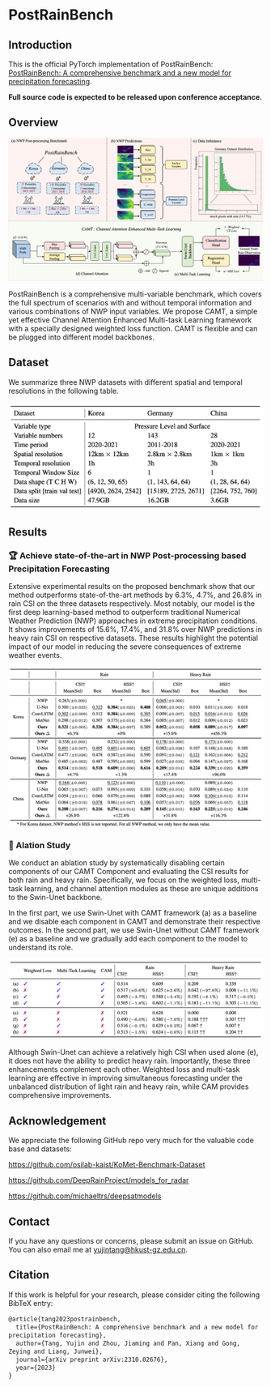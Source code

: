 # PostRainBench
## Introduction

This is the official PyTorch implementation of PostRainBench: [PostRainBench: A comprehensive benchmark and a new model for precipitation forecasting](https://arxiv.org/abs/2310.02676). 

**Full source code is expected to be released upon conference acceptance.**

## Overview 

![alt text](./pic/PostRainBench.png)

PostRainBench is a comprehensive multi-variable benchmark, which covers the full spectrum of scenarios with and without temporal information and various combinations of NWP input variables. We propose CAMT, a simple yet effective Channel Attention Enhanced Multi-task Learning framework with a specially designed weighted loss function. CAMT is flexible and can be plugged into different model backbones.

## Dataset

We summarize three NWP datasets with different spatial and temporal resolutions in the following table.

![alt text](./pic/Dataset.png)

## Results

### 🏆 Achieve state-of-the-art in NWP Post-processing based Precipitation Forecasting

Extensive experimental results on the proposed benchmark show that our method outperforms state-of-the-art methods by 6.3%, 4.7%, and 26.8% in rain CSI on the three datasets respectively. Most notably, our model is the first deep learning-based method to outperform traditional Numerical Weather Prediction (NWP) approaches in extreme precipitation conditions. It shows improvements of 15.6%, 17.4%, and 31.8% over NWP predictions in heavy rain CSI on respective datasets. These results highlight the potential impact of our model in reducing the severe consequences of extreme weather events.

![alt text](./pic/Result.png)

### 🌟 Alation Study

We conduct an ablation study by systematically disabling certain components of our CAMT Component and evaluating the CSI results for both rain and heavy rain. Specifically, we focus on the weighted loss, multi-task learning, and channel attention modules as these are unique additions to the Swin-Unet backbone. 

In the first part, we use Swin-Unet with CAMT framework (a) as a baseline and we disable each component in CAMT and demonstrate their respective outcomes. In the second part, we use Swin-Unet without CAMT framework (e) as a baseline and we gradually add each component to the model to understand its role. 

![alt text](./pic/Ablation.png)

Although Swin-Unet can achieve a relatively high CSI when used alone (e), it does not have the ability to predict heavy rain. Importantly, these three enhancements complement each other. Weighted loss and multi-task learning are effective in improving simultaneous forecasting under the unbalanced distribution of light rain and heavy rain, while CAM provides comprehensive improvements.

## Acknowledgement

We appreciate the following GitHub repo very much for the valuable code base and datasets:

https://github.com/osilab-kaist/KoMet-Benchmark-Dataset

https://github.com/DeepRainProject/models_for_radar

https://github.com/michaeltrs/deepsatmodels

## Contact

If you have any questions or concerns, please submit an issue on GitHub. You can also email me at yujintang@hkust-gz.edu.cn.

## Citation

If this work is helpful for your research, please consider citing the following BibTeX entry:

```
@article{tang2023postrainbench,
  title={PostRainBench: A comprehensive benchmark and a new model for precipitation forecasting},
  author={Tang, Yujin and Zhou, Jiaming and Pan, Xiang and Gong, Zeying and Liang, Junwei},
  journal={arXiv preprint arXiv:2310.02676},
  year={2023}
}
```
